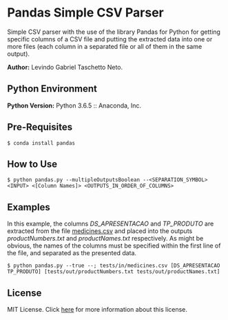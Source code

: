 # Pandas Simple CSV Parser

Simple CSV parser with the use of the library Pandas for Python for getting specific columns of a CSV file and putting the extracted data into one or more files (each column in a separated file or all of them in the same output).

__Author:__ Levindo Gabriel Taschetto Neto.

## Python Environment

__Python Version:__ Python 3.6.5 :: Anaconda, Inc.

## Pre-Requisites
```
$ conda install pandas
```

## How to Use
```
$ python pandas.py --multipleOutputsBoolean --<SEPARATION_SYMBOL> <INPUT> <[Column Names]> <OUTPUTS_IN_ORDER_OF_COLUMNS>
```

## Examples

In this example, the columns *DS_APRESENTACAO* and *TP_PRODUTO* are extracted from the file [medicines.csv](tests/in/medicines.csv) and placed into the outputs *productNumbers.txt* and *productNames.txt* respectively. As might be obvious, the names of the columns must be specified within the first line of the file, and separated as the presented data.

```
$ python pandas.py --true --; tests/in/medicines.csv [DS_APRESENTACAO TP_PRODUTO] [tests/out/productNumbers.txt tests/out/productNames.txt]
```

## License

MIT License. Click [here](LICENSE.md) for more information about this license.
